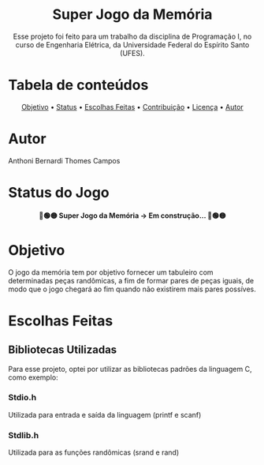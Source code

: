 <h1 align="center">Super Jogo da Memória</h1>

<p align="center">Esse projeto foi feito para um trabalho da disciplina de Programação I, no curso de Engenharia Elétrica, da Universidade Federal do Espírito Santo (UFES).</p>

Tabela de conteúdos
=================
<p align="center">
 <a href="#objetivo">Objetivo</a> •
 <a href="#status-do-jogo">Status</a> • 
 <a href="#escolhas-feitas">Escolhas Feitas</a> • 
 <a href="#contribuicao">Contribuição</a> • 
 <a href="#licenc-a">Licença</a> • 
 <a href="#autor">Autor</a>
</p>

# Autor 
Anthoni Bernardi Thomes Campos 


# Status do Jogo
<h4 align="center"> 
	🔴🟢🟡  Super Jogo da Memória -> Em construção...  🔴🟢🟡
</h4>

# Objetivo
O jogo da memória tem por objetivo fornecer um tabuleiro com determinadas peças randômicas, a fim de formar pares de peças iguais, de modo que o jogo chegará ao fim quando não existirem mais pares possíves.

# Escolhas Feitas

## Bibliotecas Utilizadas
Para esse projeto, optei por utilizar as bibliotecas padrões da linguagem C, como exemplo:

### Stdio.h
Utilizada para entrada e saída da linguagem (printf e scanf)

### Stdlib.h
Utilizada para as funções randômicas (srand e rand)